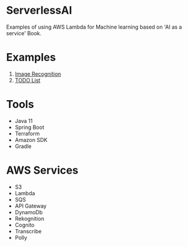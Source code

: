 # ServerlessAI
Examples of using AWS Lambda for Machine learning based on 'AI as a service' Book.

# Examples

1. [Image Recognition](ImageRecognition/README.md)
2. [TODO List](TodoList/README.md)

# Tools
- Java 11
- Spring Boot  
- Terraform
- Amazon SDK
- Gradle

# AWS Services
- S3
- Lambda
- SQS  
- API Gateway
- DynamoDb
- Rekognition
- Cognito
- Transcribe
- Polly
